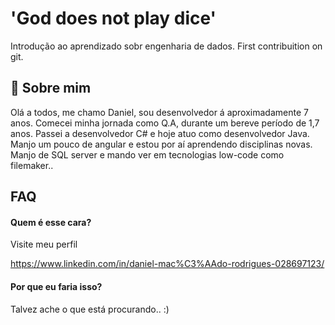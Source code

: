 
# 'God does not play dice'

Introdução ao aprendizado sobr engenharia de dados. First contribuition on git. 




## 🚀 Sobre mim
Olá a todos, me chamo Daniel, sou desenvolvedor á aproximadamente 7 anos. Comecei minha jornada como 
Q.A, durante um bereve período de 1,7 anos. Passei a desenvolvedor C# e hoje atuo como desenvolvedor Java. Manjo um pouco de angular e estou por aí aprendendo disciplinas novas. Manjo de SQL server e mando ver em tecnologias low-code como filemaker..




## FAQ

#### Quem é esse cara?

Visite meu perfil

https://www.linkedin.com/in/daniel-mac%C3%AAdo-rodrigues-028697123/

#### Por que eu faria isso?

Talvez ache o que está procurando..  :)

